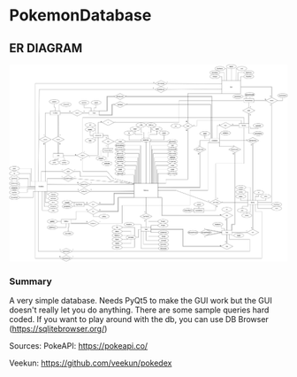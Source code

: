# PokemonDatabase

## ER DIAGRAM

![ERDIAGRAM](pokemon.png)

### Summary

A very simple database. Needs PyQt5 to make the GUI work but
the GUI doesn't really let you do anything. There
are some sample queries hard coded. If you want to play around
with the db, you can use DB Browser (https://sqlitebrowser.org/)

Sources:
PokeAPI: 	https://pokeapi.co/

Veekun:		https://github.com/veekun/pokedex